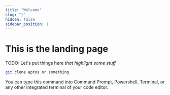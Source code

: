 ```yaml
---
title: "Welcome"
slug: "/"
hidden: false
sidebar_position: 1
---
```


# This is the landing page

TODO: Let's put things here *that highlight some stuff*

```bash
git clone aptos or something
```
You can type this command into Command Prompt, Powershell, Terminal, or any other integrated terminal of your code editor.

